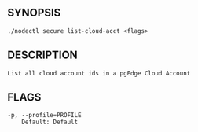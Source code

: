 ## SYNOPSIS
    ./nodectl secure list-cloud-acct <flags>
 
## DESCRIPTION
    List all cloud account ids in a pgEdge Cloud Account
 
## FLAGS
    -p, --profile=PROFILE
        Default: Default
